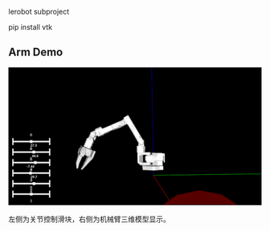 lerobot subproject

pip install vtk

## Arm Demo

![Arm Demo](arm_demo.PNG)

左侧为关节控制滑块，右侧为机械臂三维模型显示。
